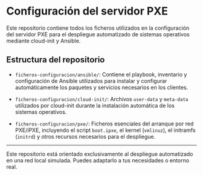 # Configuración del servidor PXE

Este repositorio contiene todos los ficheros utilizados en la configuración del servidor PXE para el despliegue automatizado de sistemas operativos mediante cloud-init y Ansible.

## Estructura del repositorio

- `ficheros-configuracion/ansible/`: Contiene el playbook, inventario y configuración de Ansible utilizados para instalar y configurar automáticamente los paquetes y servicios necesarios en los clientes.

- `ficheros-configuracion/cloud-init/`: Archivos `user-data` y `meta-data` utilizados por cloud-init durante la instalación automática de los sistemas operativos.

- `ficheros-configuracion/pxe/`: Ficheros esenciales del arranque por red PXE/iPXE, incluyendo el script `boot.ipxe`, el kernel (`vmlinuz`), el initramfs (`initrd`) y otros recursos necesarios para el despliegue.

---

Este repositorio está orientado exclusivamente al despliegue automatizado en una red local simulada. Puedes adaptarlo a tus necesidades o entorno real.